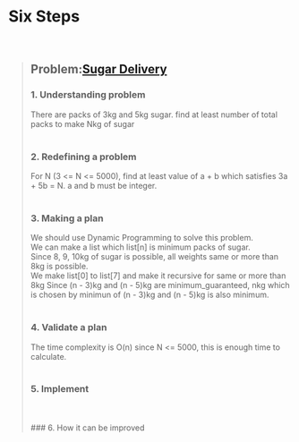 # Six Steps
<br />

> ## Problem:[Sugar Delivery](https://www.acmicpc.net/problem/2839)
>
> ### 1. Understanding problem
> There are packs of 3kg and 5kg sugar. find at least number of total packs to make Nkg of sugar
> <br />
> <br />
> ### 2. Redefining a problem
> For N (3 <= N <= 5000), find at least value of a + b which satisfies 3a + 5b = N. a and b must be integer.
> <br />
> <br />
> ### 3. Making a plan
> We should use Dynamic Programming to solve this problem.  
> We can make a list which list[n] is minimum packs of sugar.  
> Since 8, 9, 10kg of sugar is possible, all weights same or more than 8kg is possible.  
> We make list[0] to list[7] and make it recursive for same or more than 8kg
> Since (n - 3)kg and (n - 5)kg are minimum_guaranteed, nkg which is chosen by minimun of (n - 3)kg and (n - 5)kg is also minimum.
> <br />
> <br />
> ### 4. Validate a plan
> The time complexity is O(n) since N <= 5000, this is enough time to calculate.
> <br />
> <br />
> ### 5. Implement
>
> <br /> 
> <br />
> ### 6. How it can be improved
>
>
>
